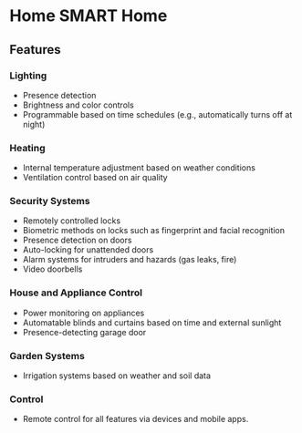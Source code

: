 # Home SMART Home

## Features

### Lighting  
- Presence detection
- Brightness and color controls
- Programmable based on time schedules (e.g., automatically turns off at night)  

### Heating  
- Internal temperature adjustment based on weather conditions 
- Ventilation control based on air quality  

### Security Systems  
- Remotely controlled locks  
- Biometric methods on locks such as fingerprint and facial recognition  
- Presence detection on doors
- Auto-locking for unattended doors  
- Alarm systems for intruders and hazards (gas leaks, fire)  
- Video doorbells

### House and Appliance Control  
- Power monitoring on appliances
- Automatable blinds and curtains based on time and external sunlight 
- Presence-detecting garage door

### Garden Systems  
- Irrigation systems based on weather and soil data

### Control
- Remote control for all features via devices and mobile apps.
